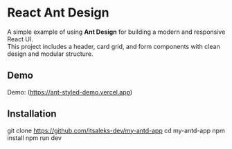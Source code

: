 # React Ant Design

A simple example of using **Ant Design** for building a modern and responsive React UI.  
This project includes a header, card grid, and form components with clean design and modular structure.

## Demo
Demo: (https://ant-styled-demo.vercel.app)

## Installation
git clone https://github.com/itsaleks-dev/my-antd-app
cd my-antd-app
npm install
npm run dev